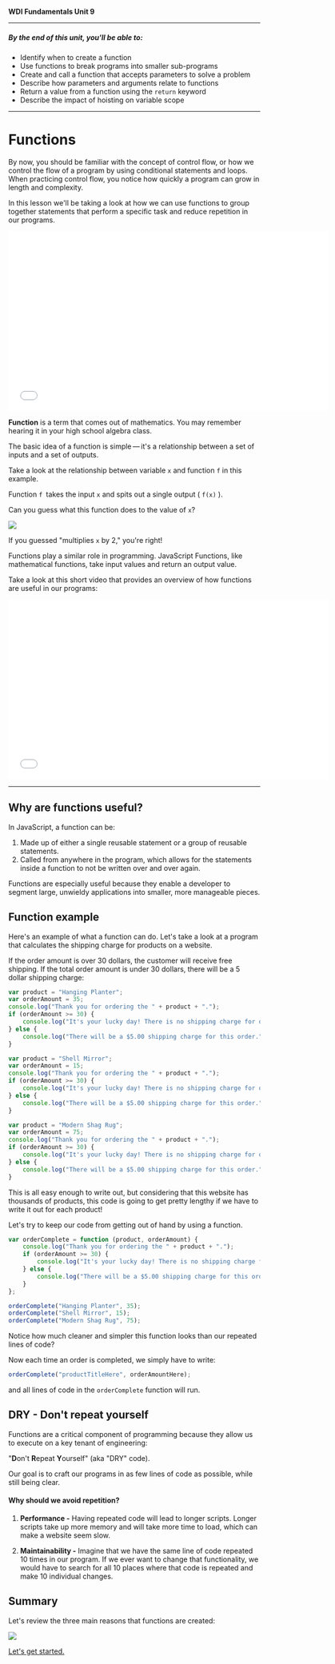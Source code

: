 **WDI Fundamentals Unit 9**

---

##### By the end of this unit, you'll be able to:
- Identify when to create a function 
- Use functions to break programs into smaller sub-programs 
- Create and call a function that accepts parameters to solve a problem
- Describe how parameters and arguments relate to functions
- Return a value from a function using the `return` keyword
- Describe the impact of hoisting on variable scope

---


# Functions

By now, you should be familiar with the concept of control flow, or how we  control the flow of a program by using conditional statements and loops. When practicing control flow, you notice how quickly a program can grow in length and complexity.

In this lesson we'll be taking a look at how we can use functions to group together statements that perform a specific task and reduce repetition in our programs.

<iframe src="//fast.wistia.net/embed/iframe/usuulfr9rs?seo=false" title="Wistia video player" allowtransparency="true" frameborder="0" scrolling="no" class="wistia_embed" name="wistia_embed" allowfullscreen mozallowfullscreen webkitallowfullscreen oallowfullscreen msallowfullscreen width="640" height="360"></iframe>

**Function** is a term that comes out of mathematics. You may remember hearing it in your high school algebra class.

The basic idea of a function is simple — it's a relationship between a set of inputs and a set of outputs.

Take a look at the relationship between variable `x` and function `f` in this example.

Function `f `takes the input `x` and spits out a single output ( `f(x)` ).

Can you guess what this function does to the value of `x`?

![](http://circuits-assets.generalassemb.ly/prod/asset/4416/Slide-5-Funnel-Chart.svg)

If you guessed "multiplies `x` by 2," you're right!

Functions play a similar role in programming. JavaScript Functions, like mathematical functions, take input values and return an output value.

Take a look at this short video that provides an overview of how functions are useful in our programs:

<iframe src="//fast.wistia.net/embed/iframe/qmhj5hv27i?seo=false" title="Wistia video player" allowtransparency="true" frameborder="0" scrolling="no" class="wistia_embed" name="wistia_embed" allowfullscreen mozallowfullscreen webkitallowfullscreen oallowfullscreen msallowfullscreen width="640" height="360"></iframe>

---

## Why are functions useful?

In JavaScript, a function can be:

1. Made up of either a single reusable statement or a group of reusable statements.
2. Called from anywhere in the program, which allows for the statements inside a function to not be written over and over again.

Functions are especially useful because they enable a developer to segment large, unwieldy applications into smaller, more manageable pieces.

## Function example

Here's an example of what a function can do. Let's take a look at a program that calculates the shipping charge for products on a website. 

If the order amount is over 30 dollars, the customer will receive free shipping. If the total order amount is under 30 dollars, there will be a 5 dollar shipping charge:


```js
var product = "Hanging Planter";
var orderAmount = 35;
console.log("Thank you for ordering the " + product + ".");
if (orderAmount >= 30) {
	console.log("It's your lucky day! There is no shipping charge for orders over $30.00.");
} else {
	console.log("There will be a $5.00 shipping charge for this order.");
}

var product = "Shell Mirror";
var orderAmount = 15;
console.log("Thank you for ordering the " + product + ".");
if (orderAmount >= 30) {
	console.log("It's your lucky day! There is no shipping charge for orders over $30.00.");
} else {
	console.log("There will be a $5.00 shipping charge for this order.");
}

var product = "Modern Shag Rug";
var orderAmount = 75;
console.log("Thank you for ordering the " + product + ".");
if (orderAmount >= 30) {
	console.log("It's your lucky day! There is no shipping charge for orders over $30.00.");
} else {
	console.log("There will be a $5.00 shipping charge for this order.");
}

```


This is all easy enough to write out, but considering that this website has thousands of products, this code is going to get pretty lengthy if we have to write it out for each product!

Let's try to keep our code from getting out of hand by using a function.


```js
var orderComplete = function (product, orderAmount) {
	console.log("Thank you for ordering the " + product + ".");
	if (orderAmount >= 30) {
		console.log("It's your lucky day! There is no shipping charge for orders over $30.00.");
	} else {
		console.log("There will be a $5.00 shipping charge for this order.");
	}
};

orderComplete("Hanging Planter", 35);
orderComplete("Shell Mirror", 15);
orderComplete("Modern Shag Rug", 75);

```


Notice how much cleaner and simpler this function looks than our repeated lines of code?

Now each time an order is completed, we simply have to write:

```js
orderComplete("productTitleHere", orderAmountHere);
```

and all lines of code in the `orderComplete` function will run.

## DRY - Don't repeat yourself
Functions are a critical component of programming because they allow us to execute on a key tenant of engineering:

"**D**on't **R**epeat **Y**ourself" (aka "DRY" code).

Our goal is to craft our programs in as few lines of code as possible, while still being clear.


#### Why should we avoid repetition?

1.  **Performance -** Having repeated code will lead to longer scripts. Longer scripts take up more memory and will take more time to load, which can make a website seem slow.

2.  **Maintainability -** Imagine that we have the same line of code repeated 10 times in our program. If we ever want to change that functionality, we would have to search for all 10 places where that code is repeated and make 10 individual changes.



## Summary
Let's review the three main reasons that functions are created:

![](http://circuits-assets.generalassemb.ly/prod/asset/5016/Slide-17-Chart.svg)


[Let's get started.](defining-calling-functions.md)
